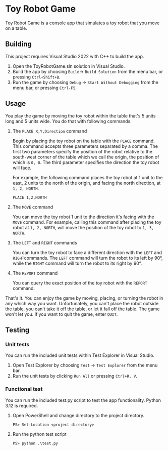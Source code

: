 # Toy Robot Game

Toy Robot Game is a console app that simulates a toy robot that you move on a table.

## Building

This project requires Visual Studio 2022 with C++ to build the app.

1. Open the ToyRobotGame.sln solution in Visual Studio.
2. Build the app by choosing `Build`-> `Build Solution` from the menu bar, or pressing `Ctrl+Shift+B`.
3. Run the game by choosing `Debug` -> `Start Without Debugging` from the menu bar, or pressing `Ctrl-F5`.

## Usage

You play the game by moving the toy robot within the table that's 5 units long and 5 units wide. You do that with following commands.

1. The `PLACE X,Y,Direction` command

   Begin by placing the toy robot on the table with the `PLACE` command. This command accepts three parameters separated by a comma. The first two parameters specify the position of the robot relative to the south-west corner of the table which we call the origin, the position of which is `0, 0`. The third parameter specifies the direction the toy robot will face.

   For example, the following command places the toy robot at 1 unit to the east, 2 units to the north of the origin, and facing the north direction, at `1, 2, NORTH`.

   ```
   PLACE 1,2,NORTH
   ```

2. The `MOVE` command

   You can move the toy robot 1 unit to the direction it's facing with the `MOVE` command. For example, calling this command after placing the toy robot at `1, 2, NORTH`, will move the position of the toy robot to `1, 3, NORTH`. 

3. The `LEFT` and `RIGHT` commands

   You can turn the toy robot to face a different direction with the `LEFT` and `RIGHT`commands. The `LEFT` command will turn the robot to its left by 90&deg;, while the `RIGHT` command will turn the robot to its right by 90&deg;.

4. The `REPORT` command

   You can query the exact position of the toy robot with the `REPORT` command.

That's it. You can enjoy the game by moving, placing, or turning the robot in any which way you want. Unfortunately, you can't place the robot outside the table, you can't take it off the table, or let it fall off the table. The game won't let you. If you want to quit the game, enter `QUIT`.

## Testing

### Unit tests

You can run the included unit tests within Test Explorer in Visual Studio. 

1. Open Test Explorer by choosing `Test` -> `Test Explorer` from the menu bar.
2. Run the unit tests by clicking `Run All` or pressing `Ctrl+R, V`.

### Functional test

You can run the included test.py script to test the app functionality. Python 3.12 is required.

1. Open PowerShell and change directory to the project directory.

   ```
   PS> Set-Location <project directory>
   ```
2. Run the python test script

   ```
   PS> python .\test.py
   ```
